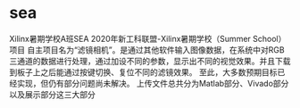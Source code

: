# sea
Xilinx暑期学校A班SEA
2020年新工科联盟-Xilinx暑期学校（Summer School）项目
自主项目名为“滤镜相机”。是通过其他软件输入图像数据，在系统中对RGB三通道的数据进行处理，通过加设不同的参数，显示出不同的视觉效果。并且下载到板子上之后能通过按键切换、复位不同的滤镜效果。
至此，大多数预期目标已经实现，但仍有部分问题尚未解决。
上传文件总共分为Matlab部分、Vivado部分以及展示部分这三大部分
